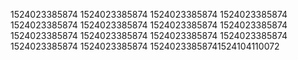 1524023385874
1524023385874
1524023385874
1524023385874
1524023385874
1524023385874
1524023385874
1524023385874
1524023385874
1524023385874
1524023385874
1524023385874
1524023385874
1524023385874
15240233858741524104110072